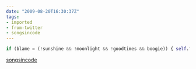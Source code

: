 ```yaml
---
date: "2009-08-20T16:30:37Z"
tags:
- imported
- from-twitter
- songsincode
---
```


```python
if (blame = (!sunshine && !moonlight && !goodtimes && boogie)) { self.feet.control = false }
```

[songsincode](/tags/songsincode)
